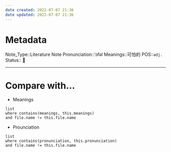 ```yaml
---
date created: 2022-07-07 21:36
date updated: 2022-07-07 21:36
---
```


# Metadata

Note_Type::Literature Note
Pronunciation::ˈɔfəl
Meanings::可怕的
POS::`adj.`
Status:: 👶

---

# Compare with...

- Meanings

```dataview
list
where contains(meanings, this.meanings)
and file.name != this.file.name
```

- Prounciation

```dataview
list
where contains(pronunciation, this.pronunciation)
and file.name != this.file.name
```
